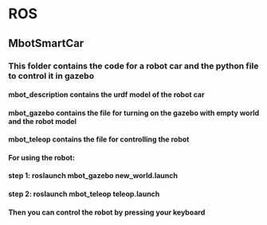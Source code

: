 # ROS
## MbotSmartCar
### This folder contains the code for a robot car and the python file to control it in gazebo
#### mbot_description contains the urdf model of the robot car
#### mbot_gazebo contains the file for turning on the gazebo with empty world and the robot model
#### mbot_teleop contains the file for controlling the robot
#### 
#### For using the robot:
#### step 1: roslaunch mbot_gazebo new_world.launch
#### step 2: roslaunch mbot_teleop teleop.launch
#### Then you can control the robot by pressing your keyboard
